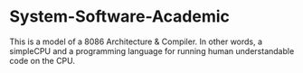 # System-Software-Academic
This is a model of a 8086 Architecture &amp; Compiler. In other words, a simpleCPU and a programming language for running human understandable code on the CPU. 
